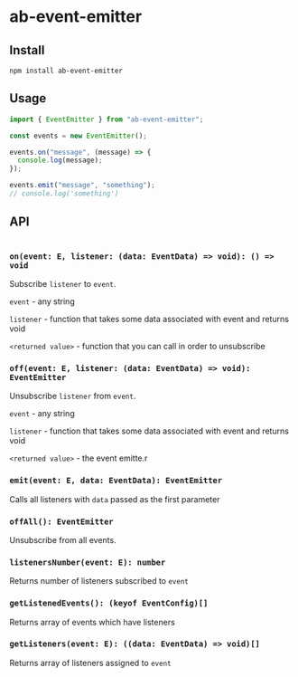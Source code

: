 # ab-event-emitter

## Install

```
npm install ab-event-emitter
```

## Usage

```javascript
import { EventEmitter } from "ab-event-emitter";

const events = new EventEmitter();

events.on("message", (message) => {
  console.log(message);
});

events.emit("message", "something");
// console.log('something')
```

## API

```javascript

```

### `on(event: E, listener: (data: EventData) => void): () => void`

Subscribe `listener` to `event`.

`event` - any string

`listener` - function that takes some data associated with event and returns void

`<returned value>` - function that you can call in order to unsubscribe

### `off(event: E, listener: (data: EventData) => void): EventEmitter`

Unsubscribe `listener` from `event`.

`event` - any string

`listener` - function that takes some data associated with event and returns void

`<returned value>` - the event emitte.r

### `emit(event: E, data: EventData): EventEmitter`

Calls all listeners with `data` passed as the first parameter

### `offAll(): EventEmitter`

Unsubscribe from all events.

### `listenersNumber(event: E): number`

Returns number of listeners subscribed to `event`

### `getListenedEvents(): (keyof EventConfig)[]`

Returns array of events which have listeners

### `getListeners(event: E): ((data: EventData) => void)[]`

Returns array of listeners assigned to `event`
